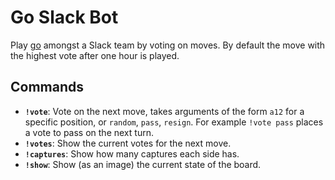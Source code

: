 # Go Slack Bot
Play [go](http://senseis.xmp.net/?WhatIsGo) amongst a Slack team by voting on moves. By default the move with the highest vote after one hour is played.

## Commands
* __`!vote`__: Vote on the next move, takes arguments of the form `a12` for a specific position, or `random`, `pass`, `resign`. For example `!vote pass` places a vote to pass on the next turn.
* __`!votes`__: Show the current votes for the next move.
* __`!captures`__: Show how many captures each side has.
* __`!show`__: Show (as an image) the current state of the board.
